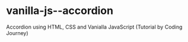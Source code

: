 # vanilla-js--accordion
Accordion using HTML, CSS and Vanialla JavaScript (Tutorial by Coding Journey)

